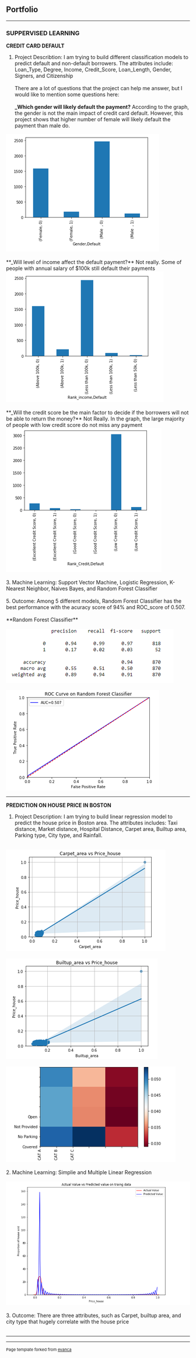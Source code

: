 ## Portfolio

---

### SUPPERVISED LEARNING 

**CREDIT CARD DEFAULT**
1. Project Describtion: I am trying to build different classification models to predict default and non-default borrowers. The attributes include: Loan_Type, Degree, Income, Credit_Score, Loan_Length, Gender, Signers, and Citizenship
<br><br>
There are a lot of questions that the project can help me answer, but I would like to mention some questions here:
<br><br>
**_Which gender will likely default the payment?**
According to the graph, the gender is not the main impact of credit card default. However, this project shows that higher number of female will likely default the payment than male do.
<img src="images/Gender Default.png?raw=true"/>
<br><br>
**_Will level of income affect the default payment?**
Not really. Some of people with annual salary of $100k still default their payments
<img src="images/Rank Income Default.png?raw=true"/>
<br><br>
**_Will the credit score be the main factor to decide if the borrowers will not be able to return the money?**
Not Really. In the graph, the large majority of people with low credit score do not miss any payment
<img src="images/Low Score Default.png?raw=true"/>
<br><br>
3. Machine Learning: Support Vector Machine, Logistic Regression, K-Nearest Neighbor, Naives Bayes, and Random Forest Classifier
<br><br>
5. Outcome: Among 5 different models, Random Forest Classifier has the best performance with the acuracy score of 94% and ROC_score of 0.507.
<br><br>
**Random Forest Classifier**
<br><br>
<img src="images/RF Score.png?raw=true"/>
<br><br>
<img src="images/RF ROC.png?raw=true"/>




---
**PREDICTION ON HOUSE PRICE IN BOSTON**
1. Project Description: I am trying to build linear regression model to predict the house price in Boston area. The attributes includes: Taxi distance, Market distance, Hospital Distance, Carpet area, Builtup area, Parking type, City type, and Rainfall.
<br><br>
<img src="images/Carpet vs price.png?raw=true"/>
<br><br>
<img src="images/Builtup area vs price.png?raw=true"/>
<br><br>
<img src="images/correlation between city type and price.png?raw=true"/>
<br><br>
2. Machine Learning: Simplie and Multiple Linear Regression 
<br><br>
<img src="images/Actual vs Predicted on Training.png?raw=true"/>
<br><br>
3. Outcome: There are three attributes, such as Carpet, builtup area, and city type that hugely correlate with the house price
<br><br>

---


---
<p style="font-size:11px">Page template forked from <a href="https://github.com/evanca/quick-portfolio">evanca</a></p>
<!-- Remove above link if you don't want to attibute -->
